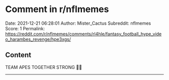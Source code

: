# Comment in r/nflmemes

Date: 2021-12-21 06:28:01
Author: Mister_Cactus
Subreddit: nflmemes
Score: 1
Permalink: https://reddit.com/r/nflmemes/comments/rl4hle/fantasy_football_hype_video_harambes_revenge/hpe3xgs/

## Content

TEAM APES TOGETHER STRONG 🦍🍌

---
